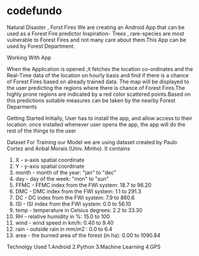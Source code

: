 # codefundo
Natural Disaster , Forst Fires
We are creating an Android App that can be used as a Forest Fire predictor 
Inspiration- Trees , rare-species are most vulnerable to Forest Fires and not many care about them.This App can be used by Forest Department.

Working With App

When the Application is opened ,it fetches the location co-ordinates and the Real-Time data of the location on hourly basis and find if there is a chance of Forest Fires based on already trained data.
The map will be displayed to the user predicting the regions where there is chance of Forest Fires.The highly prone regions are indicated by a red color scattered points.Based on this predictions suitable measures can be taken by the nearby Forest Deparments 

Getting Started
Initially, User has to install the app, and allow access to their location. once installed whenever user opens the app, the app will do the rest of the things to the user

Dataset
For Training our Model we are using dataset created by Paulo Cortez and Anbal Morais (Univ. Minho). It contains 
   1. X - x-axis spatial coordinate 
   2. Y - y-axis spatial coordinate 
   3. month - month of the year: "jan" to "dec" 
   4. day - day of the week: "mon" to "sun"
   5. FFMC - FFMC index from the FWI system: 18.7 to 96.20
   6. DMC - DMC index from the FWI system: 1.1 to 291.3 
   7. DC - DC index from the FWI system: 7.9 to 860.6 
   8. ISI - ISI index from the FWI system: 0.0 to 56.10
   9. temp - temperature in Celsius degrees: 2.2 to 33.30
   10. RH - relative humidity in %: 15.0 to 100
   11. wind - wind speed in km/h: 0.40 to 9.40 
   12. rain - outside rain in mm/m2 : 0.0 to 6.4 
   13. area - the burned area of the forest (in ha): 0.00 to 1090.84 
   
  Technolgy Used
  1.Android
  2.Python
  3.Machine Learning
  4.GPS





